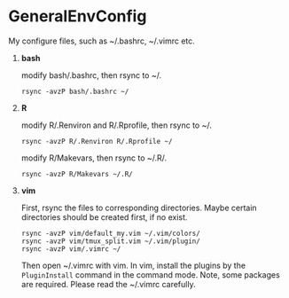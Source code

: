 # GeneralEnvConfig
My configure files, such as ~/.bashrc, ~/.vimrc etc.

1. **bash**
   
   modify bash/.bashrc, then rsync to ~/.
   ```
   rsync -avzP bash/.bashrc ~/
   ```
2. **R**
 
   modify R/.Renviron and R/.Rprofile, then rsync to ~/.
   ```
   rsync -avzP R/.Renviron R/.Rprofile ~/
   ```
   modify R/Makevars, then rsync to  ~/.R/.
   ```
   rsync -avzP R/Makevars ~/.R/
   ```
3. **vim**

   First, rsync the files to corresponding directories. Maybe certain directories should be created first, if no exist.
   ```
   rsync -avzP vim/default_my.vim ~/.vim/colors/
   rsync -avzP vim/tmux_split.vim ~/.vim/plugin/
   rsync -avzP vim/.vimrc ~/
   ```
   Then open ~/.vimrc with vim. In vim, install the plugins by the `PluginInstall` command in the command mode. Note, some packages are required. Please read the ~/.vimrc carefully.  
